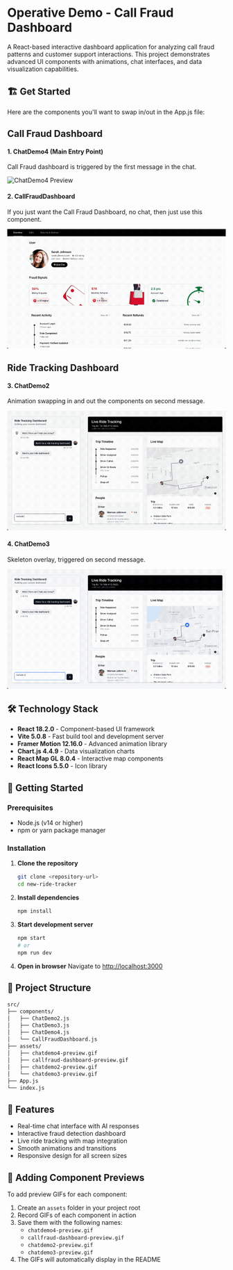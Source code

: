 # Operative Demo - Call Fraud Dashboard

A React-based interactive dashboard application for analyzing call fraud patterns and customer support interactions. This project demonstrates advanced UI components with animations, chat interfaces, and data visualization capabilities.

## 🏗️ Get Started

Here are the components you'll want to swap in/out in the App.js file:

## Call Fraud Dashboard

#### 1. **ChatDemo4** (Main Entry Point)
Call Fraud dashboard is triggered by the first message in the chat.

![ChatDemo4 Preview](./assets/chatdemo4-preview.gif)

#### 2. **CallFraudDashboard**
If you just want the Call Fraud Dashboard, no chat, then just use this component.

![CallFraudDashboard Preview](./assets/callfraud-dashboard-preview.gif)

## Ride Tracking Dashboard

#### 3. **ChatDemo2**
Animation swapping in and out the components on second message.

![ChatDemo2 Preview](./assets/chatdemo2-preview.gif)

#### 4. **ChatDemo3**
Skeleton overlay, triggered on second message.

![ChatDemo3 Preview](./assets/chatdemo3-preview.gif)

## 🛠️ Technology Stack

- **React 18.2.0** - Component-based UI framework
- **Vite 5.0.8** - Fast build tool and development server
- **Framer Motion 12.16.0** - Advanced animation library
- **Chart.js 4.4.9** - Data visualization charts
- **React Map GL 8.0.4** - Interactive map components
- **React Icons 5.5.0** - Icon library

## 🚀 Getting Started

### Prerequisites

- Node.js (v14 or higher)
- npm or yarn package manager

### Installation

1. **Clone the repository**
   ```bash
   git clone <repository-url>
   cd new-ride-tracker
   ```

2. **Install dependencies**
   ```bash
   npm install
   ```

3. **Start development server**
   ```bash
   npm start
   # or
   npm run dev
   ```

4. **Open in browser**
   Navigate to [http://localhost:3000](http://localhost:3000)

## 📁 Project Structure

```
src/
├── components/
│   ├── ChatDemo2.js
│   ├── ChatDemo3.js
│   ├── ChatDemo4.js
│   └── CallFraudDashboard.js
├── assets/
│   ├── chatdemo4-preview.gif
│   ├── callfraud-dashboard-preview.gif
│   ├── chatdemo2-preview.gif
│   └── chatdemo3-preview.gif
├── App.js
└── index.js
```

## 🎯 Features

- Real-time chat interface with AI responses
- Interactive fraud detection dashboard
- Live ride tracking with map integration
- Smooth animations and transitions
- Responsive design for all screen sizes

## 📸 Adding Component Previews

To add preview GIFs for each component:

1. Create an `assets` folder in your project root
2. Record GIFs of each component in action
3. Save them with the following names:
   - `chatdemo4-preview.gif`
   - `callfraud-dashboard-preview.gif`
   - `chatdemo2-preview.gif`
   - `chatdemo3-preview.gif`
4. The GIFs will automatically display in the README